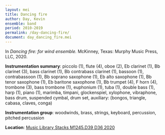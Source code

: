 ```yaml
---
layout: mei
title: Dancing fire 
author: Day, Kevin
ensemble: band 
period: 2010-2019
permalink: /day-dancing-fire/
document: day_dancing_fire.mei 
---
```


In *Dancing fire: for wind ensemble.* McKinney, Texas: Murphy Music Press, LLC, 2020. 

**Instrumentation summary**: piccolo (1), flute (4), oboe (2), Eb clarinet (1), Bb clarinet (3), bass clarinet (1), Bb contrabass clarinet (1), bassoon (1), contrabassoon (1), Bb soprano saxophone (1), Eb alto saxophone (1), Bb tenor saxophone (1), Eb baritone saxophone (1), Bb trumpet (4), F horn (4), trombone (3), bass trombone (1), euphonium (1), tuba (1), double bass (1), harp (1), piano (1), marimba, timpani, glockenspiel, xylophone, vibraphone, bass drum, suspended cymbal, drum set, auxiliary: (bongos, triangle, cabasa, claves, conga) 

**Instrumentation group**: woodwinds, brass, strings, keyboard, percussion, pitched percussion

**Location**: <a href="https://tufts.primo.exlibrisgroup.com/permalink/01TUN_INST/1kc9gia/alma991018232035703851" target="_blank">Music Library Stacks M1245.D39 D36 2020</a>
